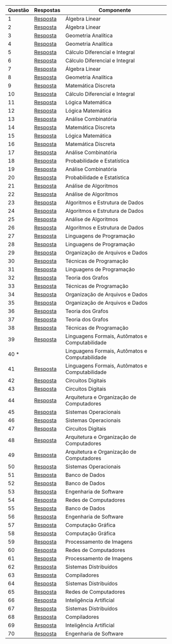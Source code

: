 | Questão | Respostas                                | Componente                               |
| ------- | ---------------------------------------- | --------------------------------------- |
| 1       | [Resposta](2022/gabarito/01)             | Álgebra Linear                           |
| 2       | [Resposta](2022/gabarito/02)             | Álgebra Linear                           |
| 3       | [Resposta](2022/gabarito/03)             | Geometria Analítica                      |
| 4       | [Resposta](2022/gabarito/04)             | Geometria Analítica                      |
| 5       | [Resposta](2022/gabarito/05)             | Cálculo Diferencial e Integral           |
| 6       | [Resposta](2022/gabarito/06)             | Cálculo Diferencial e Integral           |
| 7       | [Resposta](2022/gabarito/07)             | Álgebra Linear                           |
| 8       | [Resposta](2022/gabarito/08)             | Geometria Analítica                      |
| 9       | [Resposta](2022/gabarito/09)             | Matemática Discreta                      |
| 10      | [Resposta](2022/gabarito/10)             | Cálculo Diferencial e Integral           |
| 11      | [Resposta](2022/gabarito/11)             | Lógica Matemática                         |
| 12      | [Resposta](2022/gabarito/12)             | Lógica Matemática                         |
| 13      | [Resposta](2022/gabarito/13)             | Análise Combinatória                     |
| 14      | [Resposta](2022/gabarito/14)             | Matemática Discreta                      |
| 15      | [Resposta](2022/gabarito/15)             | Lógica Matemática                         |
| 16      | [Resposta](2022/gabarito/16)             | Matemática Discreta                      |
| 17      | [Resposta](2022/gabarito/17)             | Análise Combinatória                     |
| 18      | [Resposta](2022/gabarito/18)             | Probabilidade e Estatística              |
| 19      | [Resposta](2022/gabarito/19)             | Análise Combinatória                     |
| 20      | [Resposta](2022/gabarito/20)             | Probabilidade e Estatística              |
| 21      | [Resposta](2022/gabarito/21)             | Análise de Algoritmos                    |
| 22      | [Resposta](2022/gabarito/22)             | Análise de Algoritmos                    |
| 23      | [Resposta](2022/gabarito/23)             | Algoritmos e Estrutura de Dados          |
| 24      | [Resposta](2022/gabarito/24)             | Algoritmos e Estrutura de Dados          |
| 25      | [Resposta](2022/gabarito/25)             | Análise de Algoritmos                    |
| 26      | [Resposta](2022/gabarito/26)             | Algoritmos e Estrutura de Dados          |
| 27      | [Resposta](2022/gabarito/27)             | Linguagens de Programação                |
| 28      | [Resposta](2022/gabarito/28)             | Linguagens de Programação                |
| 29      | [Resposta](2022/gabarito/29)             | Organização de Arquivos e Dados          |
| 30      | [Resposta](2022/gabarito/30)             | Técnicas de Programação                  |
| 31      | [Resposta](2022/gabarito/31)             | Linguagens de Programação                |
| 32      | [Resposta](2022/gabarito/32)             | Teoria dos Grafos                        |
| 33      | [Resposta](2022/gabarito/33)             | Técnicas de Programação                  |
| 34      | [Resposta](2022/gabarito/34)             | Organização de Arquivos e Dados          |
| 35      | [Resposta](2022/gabarito/35)             | Organização de Arquivos e Dados          |
| 36      | [Resposta](2022/gabarito/36)             | Teoria dos Grafos                        |
| 37      | [Resposta](2022/gabarito/37)             | Teoria dos Grafos                        |
| 38      | [Resposta](2022/gabarito/38)             | Técnicas de Programação                  |
| 39      | [Resposta](2022/gabarito/39)             | Linguagens Formais, Autômatos e Computabilidade |
| 40 *    |                                       | Linguagens Formais, Autômatos e Computabilidade |
| 41      | [Resposta](2022/gabarito/41)             | Linguagens Formais, Autômatos e Computabilidade |
| 42      | [Resposta](2022/gabarito/42)             | Circuitos Digitais                       |
| 43      | [Resposta](2022/gabarito/43)             | Circuitos Digitais                       |
| 44      | [Resposta](2022/gabarito/44)             | Arquitetura e Organização de Computadores |
| 45      | [Resposta](2022/gabarito/45)             | Sistemas Operacionais                    |
| 46      | [Resposta](2022/gabarito/46)             | Sistemas Operacionais                    |
| 47      | [Resposta](2022/gabarito/47)             | Circuitos Digitais                       |
| 48      | [Resposta](2022/gabarito/48)             | Arquitetura e Organização de Computadores |
| 49      | [Resposta](2022/gabarito/49)             | Arquitetura e Organização de Computadores |
| 50      | [Resposta](2022/gabarito/50)             | Sistemas Operacionais                    |
| 51      | [Resposta](2022/gabarito/51)             | Banco de Dados                           |
| 52      | [Resposta](2022/gabarito/52)             | Banco de Dados                           |
| 53      | [Resposta](2022/gabarito/53)             | Engenharia de Software                   |
| 54      | [Resposta](2022/gabarito/54)             | Redes de Computadores                    |
| 55      | [Resposta](2022/gabarito/55)             | Banco de Dados                           |
| 56      | [Resposta](2022/gabarito/56)             | Engenharia de Software                   |
| 57      | [Resposta](2022/gabarito/57)             | Computação Gráfica                       |
| 58      | [Resposta](2022/gabarito/58)             | Computação Gráfica                       |
| 59      | [Resposta](2022/gabarito/59)             | Processamento de Imagens                 |
| 60      | [Resposta](2022/gabarito/60)             | Redes de Computadores                    |
| 61      | [Resposta](2022/gabarito/61)             | Processamento de Imagens                 |
| 62      | [Resposta](2022/gabarito/62)             | Sistemas Distribuídos                    |
| 63      | [Resposta](2022/gabarito/63)             | Compiladores                             |
| 64      | [Resposta](2022/gabarito/64)             | Sistemas Distribuídos                    |
| 65      | [Resposta](2022/gabarito/65)             | Redes de Computadores                    |
| 66      | [Resposta](2022/gabarito/66)             | Inteligência Artificial                   |
| 67      | [Resposta](2022/gabarito/67)             | Sistemas Distribuídos                    |
| 68      | [Resposta](2022/gabarito/68)             | Compiladores                             |
| 69      | [Resposta](2022/gabarito/69)             | Inteligência Artificial                   |
| 70      | [Resposta](2022/gabarito/70)             | Engenharia de Software                   |
